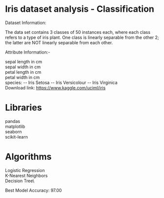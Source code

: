 # Iris dataset analysis - Classification

Dataset Information:

The data set contains 3 classes of 50 instances each, where each class refers to a type of iris plant. One class is linearly separable from the other 2; the latter are NOT linearly separable from each other.

Attribute Information:-

sepal length in cm\
sepal width in cm\
petal length in cm\
petal width in cm\
species: -- Iris Setosa -- Iris Versicolour -- Iris Virginica\
Download link: https://www.kaggle.com/uciml/iris

# Libraries
pandas\
matplotlib\
seaborn\
scikit-learn

# Algorithms
Logistic Regression\
K-Nearest Neighbors\
Decision Tree\

Best Model Accuracy: 97.00